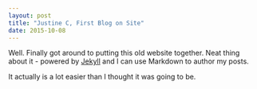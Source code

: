 ```yaml
---
layout: post
title: "Justine C, First Blog on Site"
date: 2015-10-08
---
```

Well. Finally got around to putting this old website together. 
Neat thing about it - powered by [Jekyll](http://jekyllrb.com) and I can use Markdown to author my posts. 

It actually is a lot easier than I thought it was going to be.
